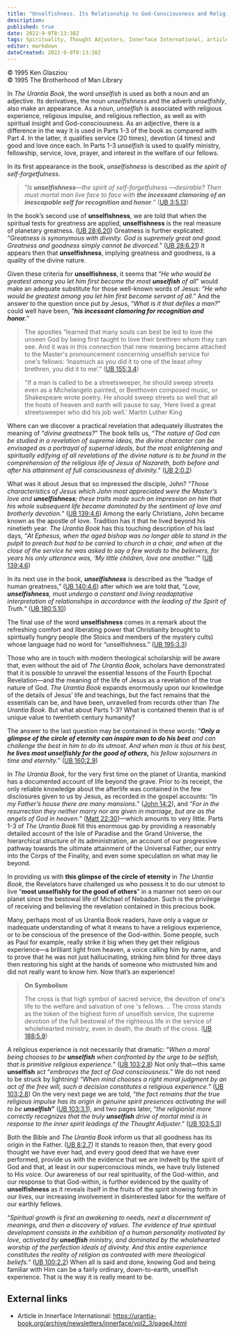 ```yaml
---
title: "Unselfishness. Its Relationship to God-Consciousness and Religious Experience"
description: 
published: true
date: 2022-9-9T8:13:38Z
tags: Spirituality, Thought Adjusters, Innerface International, article
editor: markdown
dateCreated: 2022-9-9T8:13:38Z
---
```


<p class="v-card v-sheet theme--light grey lighten-3 px-2">© 1995 Ken Glasziou<br>© 1995 The Brotherhood of Man Library</p>

In _The Urantia Book_, the word _unselfish_ is used as both a noun and an adjective. Its derivatives, the noun _unselfishness_ and the adverb _unselfishly_, also make an appearance. As a noun, _unselfish_ is associated with religious experience, religious impulse, and religious reflection, as well as with spiritual insight and God-consciousness. As an adjective, there is a difference in the way it is used in Parts 1-3 of the book as compared with Part 4. In the latter, it qualifies service (20 times), devotion (4 times) and good and love once each. In Parts 1-3 _unselfish_ is used to qualify ministry, fellowship, service, love, prayer, and interest in the welfare of our fellows.

In its first appearance in the book, _unselfishness_ is described as _the spirit of self-forgetfulness_.

> “_Is ***unselfishness***—the spirit of self-forgetfulness —desirable? Then must mortal man live face to face with ***the incessant clamoring of an inescapable self for recognition and honor***._” ([UB 3:5.13](/en/The_Urantia_Book/3#p5_13))

In the book’s second use of **unselfishness**, we are told that when the spiritual tests for greatness are applied, **unselfishness** is the real measure of planetary greatness. ([UB 28:6.20](/en/The_Urantia_Book/28#p6_20)) Greatness is further explicated: “_Greatness is synonymous with divinity. God is supremely great and good. Greatness and goodness simply cannot be divorced._” ([UB 28:6.21](/en/The_Urantia_Book/28#p6_21)) It appears then that **unselfishness**, implying greatness and goodness, is a quality of the divine nature.

Given these criteria for **unselfishness**, it seems that “_He who would be greatest among you let him first become the most ***unselfish*** of all_” would make an adequate substitute for those well-known words of Jesus: “_He who would be greatest among you let him first become servant of all._” And the answer to the question once put by Jesus, “_What is it that defiles a man?_” could well have been, “***his incessant clamoring for recognition and honor.***”

> The apostles “learned that many souls can best be led to love the unseen God by being first taught to love their brethren whom they can see. And it was in this connection that new meaning became attached to the Master's pronouncement concerning unselfish service for one's fellows: ‘Inasmuch as you did it to one of the least ofmy brethren, you did it to me’.” ([UB 155:3.4](/en/The_Urantia_Book/155#p3_4))

> "If a man is called to be a streetsweeper, he should sweep streets even as a Michelangelo painted, or Beethoven composed music, or Shakespeare wrote poetry. He should sweep streets so well that all the hosts of heaven and earth will pause to say, ‘Here lived a great streetsweeper who did his job well.’
>    Martin Luther King

Where can we discover a practical revelation that adequately illustrates the meaning of “_divine greatness?_” The book tells us, “_The nature of God can be studied in a revelation of supreme ideas, the divine character can be envisaged as a portrayal of supernal ideals, but the most enlightening and spiritually edifying of all revelations of the divine nature is to be found in the comprehension of the religious life of Jesus of Nazareth, both before and after his attainment of full consciousness of divinity._” ([UB 2:0.2](/en/The_Urantia_Book/2#p0_2))

What was it about Jesus that so impressed the disciple, John? “_Those characteristics of Jesus which John most appreciated were the Master’s love and ***unselfishness***; these traits made such an impression on him that his whole subsequent life became dominated by the sentiment of love and brotherly devotion._” ([UB 139:4.6](/en/The_Urantia_Book/139#p4_6)) Among the early Christians, John became known as the apostle of love. Tradition has it that he lived beyond his ninetieth year. _The Urantia Book_ has this touching description of his last days, “_At Ephesus, when the aged bishop was no longer able to stand in the pulpit to preach but had to be carried to church in a chair, and when at the close of the service he was asked to say a few words to the believers, for years his only utterance was, ‘My little children, love one another.’_” ([UB 139:4.6](/en/The_Urantia_Book/139#p4_6))

In its next use in the book, ***unselfishness*** is described as the “badge of human greatness,” ([UB 140:4.6](/en/The_Urantia_Book/140#p4_6)) after which we are told that, “_Love, ***unselfishness***, must undergo a constant and living readaptative interpretation of relationships in accordance with the leading of the Spirit of Truth._” ([UB 180:5.10](/en/The_Urantia_Book/180#p5_10))

The final use of the word **unselfishness** comes in a remark about the refreshing comfort and liberating power that Christianity brought to spiritually hungry people (the Stoics and members of the mystery cults) whose language had no word for “unselfishness.” ([UB 195:3.3](/en/The_Urantia_Book/195#p3_3))

Those who are in touch with modern theological scholarship will be aware that, even without the aid of _The Urantia Book_, scholars have demonstrated that it is possible to unravel the essential lessons of the Fourth Epochal Revelation—and the meaning of the life of Jesus as a revelation of the true nature of God. _The Urantia Book_ expands enormously upon our knowledge of the details of Jesus’ life and teachings, but the fact remains that the essentials can be, and have been, unravelled from records other than _The Urantia Book_. But what about Parts 1-3? What is contained therein that is of unique value to twentieth century humanity?

The answer to the last question may be contained in these words: “***Only a glimpse of the circle of eternity can inspire man to do his best*** _and can challenge the best in him to do its utmost. And when man is thus at his best,_ ***he lives most unselfishly for the good of others,*** _his fellow sojourners in time and eternity._” ([UB 160:2.9](/en/The_Urantia_Book/160#p2_9))

In _The Urantia Book_, for the very first time on the planet of Urantia, mankind has a documented account of life beyond the grave. Prior to its receipt, the only reliable knowledge about the afterlife was contained in the few disclosures given to us by Jesus, as recorded in the gospel accounts: “_In my Father’s house there are many mansions._” ([John 14:2](/en/Bible/John/14#v2)), and “_For in the resurrection they neither marry nor are given in marriage, but are as the angels of God in heaven._” ([Matt 22:30](/en/Bible/Matthew/22#v30))—which amounts to very little. Parts 1-3 of _The Urantia Book_ fill this enormous gap by providing a reasonably detailed account of the Isle of Paradise and the Grand Universe, the hierarchical structure of its administration, an account of our progressive pathway towards the ultimate attainment of the Universal Father, our entry into the Corps of the Finality, and even some speculation on what may lie beyond.

In providing us with **this glimpse of the circle of eternity** in _The Urantia Book_, the Revelators have challenged us who possess it to do our utmost to live “**most unselfishly for the good of others**” in a manner not seen on our planet since the bestowal life of Michael of Nebadon. Such is the privilege of receiving and believing the revelation contained in this precious book.

Many, perhaps most of us Urantia Book readers, have only a vague or inadequate understanding of what it means to have a religious experience, or to be conscious of the presence of the God-within. Some people, such as Paul for example, really strike it big when they get their religious experience—a brilliant light from heaven, a voice calling him by name, and to prove that he was not just hallucinating, striking him blind for three days then restoring his sight at the hands of someone who mistrusted him and did not really want to know him. Now that’s an experience!

> **On Symbolism**
> 
> The cross is that high symbol of sacred service, the devotion of one's life to the welfare and salvation of one 's fellows. .. The cross stands as the token of the highest form of unselfish service, the supreme devotion of the full bestowal of the righteous life in the service of wholehearted ministry, even in death, the death of the cross. ([UB 188:5.9](/en/The_Urantia_Book/188#p5_9))

A religious experience is not necessarily that dramatic: “_When a moral being chooses to be ***unselfish*** when confronted by the urge to be selfish, that is primitive religious experience._” ([UB 103:2.8](/en/The_Urantia_Book/103#p2_8)) Not only that—this same **unselfish** act “_embraces the fact of God consciousness._” We do not need to be struck by lightning! “_When mind chooses a right moral judgment by an act of the free will, such a decision constitutes a religious experience._” ([UB 103:2.8](/en/The_Urantia_Book/103#p2_8)) On the very next page we are told, “_the fact remains that the true religious impulse has its origin in genuine spirit presences activating the will to be_ ***unselfish”*** ([UB 103:3.1](/en/The_Urantia_Book/103#p3_1)), and two pages later, “_the religionist more correctly recognizes that the truly ***unselfish*** drive of mortal mind is in response to the inner spirit leadings of the Thought Adjuster._” ([UB 103:5.3](/en/The_Urantia_Book/103#p5_3))

Both the Bible and _The Urantia Book_ inform us that all goodness has its origin in the Father. ([UB 8:2.7](/en/The_Urantia_Book/8#p2_7)) It stands to reason then, that every good thought we have ever had, and every good deed that we have ever performed, provide us with the evidence that we are indwelt by the spirit of God and that, at least in our superconscious minds, we have truly listened to His voice. Our awareness of our real spirituality, of the God-within, and our response to that God-within, is further evidenced by the quality of **unselfishness** as it reveals itself in the fruits of the spirit showing forth in our lives, our increasing involvement in disinterested labor for the welfare of our earthly fellows.

“_Spiritual growth is first an awakening to needs, next a discernment of meanings, and then a discovery of values. The evidence of true spiritual development consists in the exhibition of a human personality motivated by love, activated by ***unselfish*** ministry, and dominated by the wholehearted worship of the perfection ideals of divinity. And this entire experience constitutes the reality of religion as contrasted with mere theological beliefs._” ([UB 100:2.2](/en/The_Urantia_Book/100#p2_2)) When all is said and done, knowing God and being familiar with Him can be a fairly ordinary, down-to-earth, unselfish experience. That is the way it is really meant to be.

## External links

- Article in Innerface International: https://urantia-book.org/archive/newsletters/innerface/vol2_3/page4.html



